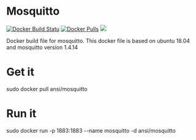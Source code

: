 Mosquitto
=========
[![Docker Build Statu](https://img.shields.io/docker/build/ansi/mosquitto.svg)]()
[![Docker Pulls](https://img.shields.io/docker/pulls/ansi/mosquitto.svg)]()
[![](https://badge.imagelayers.io/ansi/mosquitto:latest.svg)]()

Docker build file for mosquitto. This docker file is based on
ubuntu 18.04 and mosquitto version 1.4.14

Get it
======
sudo docker pull ansi/mosquitto

Run it
======
sudo docker run -p 1883:1883 --name mosquitto -d ansi/mosquitto

